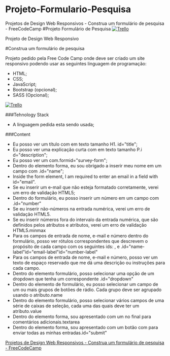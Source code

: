 # Projeto-Formulario-Pesquisa
Projetos de Design Web Responsivos - Construa um formulário de pesquisa - FreeCodeCamp
#Projeto Formulário de Pesquisa
[![Trello](https://trello-attachments.s3.amazonaws.com/5e6ab38e8109710b66a2bb38/5ec0221a76c6d41b5614721a/ffe21699d55638bb6f6ced4924672668/image.png "Trello")](https://trello-attachments.s3.amazonaws.com/5e6ab38e8109710b66a2bb38/5ec0221a76c6d41b5614721a/ffe21699d55638bb6f6ced4924672668/image.png "Trello")

Projeto de Design Web Responsivo

#Construa um formulário de pesquisa

Projeto pedido pela Free Code Camp onde deve ser criado um site responsivo
podendo usar as seguintes linguagem de programação:

- HTML;
- CSS;
- JavaScript;
- Bootstrap (opcional);
- SASS (Opcional);

[![Trello](https://trello-attachments.s3.amazonaws.com/5e6ab38e8109710b66a2bb38/5ec0221a76c6d41b5614721a/830a23ecec843bbdd728af803f49f116/image.png "Trello")](https://trello-attachments.s3.amazonaws.com/5e6ab38e8109710b66a2bb38/5ec0221a76c6d41b5614721a/830a23ecec843bbdd728af803f49f116/image.png "Trello")

###Tehnology Stack

- A linguagem pedida esta sendo usada;

###Content

-  Eu posso ver um título com em texto tamanho  H1. id="title";
-  Eu posso ver uma explicação curta com em texto tamanho P.i d="description";
-  Eu posso ver um com.formid="survey-form";
-  Dentro do elemento forma, eu sou obrigado a inserir meu nome em um campo com .id="name";
-  Inside the form element, I am required to enter an email in a field with id="email".
-  Se eu inserir um e-mail que não esteja formatado corretamente, verei um erro de validação HTML5;
-  Dentro do formulário, eu posso inserir um número em um campo com .id="number"
-  Se eu inserir não-números na entrada numérica, verei um erro de validação HTML5.
-  Se eu inserir números fora do intervalo da entrada numérica, que são definidos pelos atributos e atributos, verei um erro de validação HTML5.minmax
-  Para os campos de entrada de nome, e-mail e número dentro do formulário, posso ver rótulos correspondentes que descrevem o propósito de cada campo com os seguintes ids: , e .id="name-label"id="email-label"id="number-label"
- Para os campos de entrada de nome, e-mail e número, posso ver um texto de espaço reservado que me dá uma descrição ou instruções para cada campo.
- Dentro do elemento formulário, posso selecionar uma opção de um dropdown que tenha um correspondente .id="dropdown"
- Dentro do elemento de formulário, eu posso selecionar um campo de um ou mais grupos de botões de rádio. Cada grupo deve ser agrupado usando o atributo.name
- Dentro do elemento formulário, posso selecionar vários campos de uma série de caixas de seleção, cada uma das quais deve ter um atributo.value
- Dentro do elemento forma, sou apresentado com um no final para comentários adicionais.textarea
- Dentro do elemento forma, sou apresentado com um botão com para enviar todas as minhas entradas.id="submit"

[Projetos de Design Web Responsivos - Construa um formulário de pesquisa - FreeCodeCamp](https://trello.com/c/iCc1qXnY "Projetos de Design Web Responsivos - Construa um formulário de pesquisa - FreeCodeCamp")
